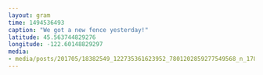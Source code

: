 ```yaml
---
layout: gram
time: 1494536493
caption: "We got a new fence yesterday!"
latitude: 45.563744829276
longitude: -122.60148829297
media:
- media/posts/201705/18382549_122735361623952_7801202859277549568_n_17875360366110477.jpg
---
```

